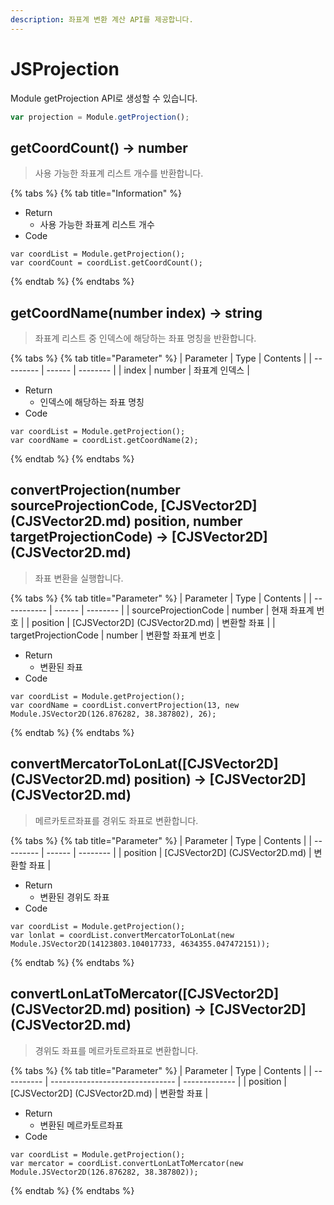```yaml
---
description: 좌표계 변환 계산 API를 제공합니다.
---
```


# JSProjection

Module getProjection API로 생성할 수 있습니다.

```javascript
var projection = Module.getProjection();
```

## getCoordCount() → number

> 사용 가능한 좌표계 리스트 개수를 반환합니다.

{% tabs %}
{% tab title="Information" %}

* Return
  * 사용 가능한 좌표계 리스트 개수
* Code&#x20;
```
var coordList = Module.getProjection();
var coordCount = coordList.getCoordCount();
```

{% endtab %}
{% endtabs %}

## getCoordName(number index) → string

> 좌표계 리스트 중 인덱스에 해당하는 좌표 명칭을 반환합니다.

{% tabs %}
{% tab title="Parameter" %}
| Parameter | Type   | Contents |
| --------- | ------ | -------- |
| index  | number | 좌표계 인덱스 |

* Return
  * 인덱스에 해당하는 좌표 명칭
* Code&#x20;
```
var coordList = Module.getProjection();
var coordName = coordList.getCoordName(2);
```

{% endtab %}
{% endtabs %}

## convertProjection(number sourceProjectionCode, [CJSVector2D] (CJSVector2D.md) position, number targetProjectionCode) → [CJSVector2D] (CJSVector2D.md)

> 좌표 변환을 실행합니다.

{% tabs %}
{% tab title="Parameter" %}
| Parameter   | Type   | Contents |
| ----------- | ------ | -------- |
| sourceProjectionCode | number | 현재 좌표계 번호 |
| position | [CJSVector2D] (CJSVector2D.md) | 변환할 좌표 |
| targetProjectionCode | number | 변환할 좌표계 번호 |

* Return
  * 변환된 좌표
* Code&#x20;
```
var coordList = Module.getProjection();
var coordName = coordList.convertProjection(13, new Module.JSVector2D(126.876282, 38.387802), 26);
```

{% endtab %}
{% endtabs %}

## convertMercatorToLonLat([CJSVector2D] (CJSVector2D.md) position) → [CJSVector2D] (CJSVector2D.md)

> 메르카토르좌표를 경위도 좌표로 변환합니다.

{% tabs %}
{% tab title="Parameter" %}
| Parameter | Type   | Contents |
| --------- | ------ | -------- |
| position  | [CJSVector2D] (CJSVector2D.md) | 변환할 좌표 |

* Return
  * 변환된 경위도 좌표
* Code&#x20;
```
var coordList = Module.getProjection();
var lonlat = coordList.convertMercatorToLonLat(new Module.JSVector2D(14123803.104017733, 4634355.047472151));
```

{% endtab %}
{% endtabs %}

## convertLonLatToMercator([CJSVector2D] (CJSVector2D.md) position) → [CJSVector2D] (CJSVector2D.md)

> 경위도 좌표를 메르카토르좌표로 변환합니다.

{% tabs %}
{% tab title="Parameter" %}
| Parameter  | Type                            | Contents      |
| ---------- | ------------------------------- | ------------- |
| position  | [CJSVector2D] (CJSVector2D.md) | 변환할 좌표 |

* Return
  * 변환된 메르카토르좌표
* Code&#x20;
```
var coordList = Module.getProjection();
var mercator = coordList.convertLonLatToMercator(new Module.JSVector2D(126.876282, 38.387802));
```

{% endtab %}
{% endtabs %}